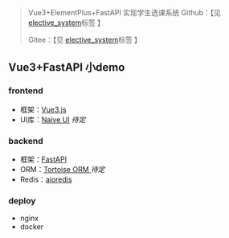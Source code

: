 >Vue3+ElementPlus+FastAPI 实现学生选课系统 
>Github：【见 [elective_system](https://github.com/zxiaosi/Vue3-FastAPI/releases/tag/elective_system)标签  】
>
>Gitee：【见 [elective_system](https://gitee.com/zxiaosi/fast-api/tree/elective_system)标签  】

## Vue3+FastAPI 小demo

### frontend

+ 框架：[Vue3.js](https://staging-cn.vuejs.org/)
+ UI库：[Naive UI](https://www.naiveui.com/zh-CN/os-theme) *待定*

### backend

+ 框架：[FastAPI](https://fastapi.tiangolo.com/zh/)
+ ORM：[Tortoise ORM ](https://tortoise.github.io/) *待定*
+ Redis：[aioredis](https://aioredis.readthedocs.io/en/latest/)

### deploy

+ nginx
+ docker